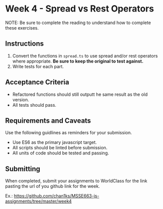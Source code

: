 # Week 4 - Spread vs Rest Operators

NOTE: Be sure to complete the reading to understand how to complete these exercises.

## Instructions

1. Convert the functions in `spread.ts` to use spread and/or rest operators where appropriate. **Be sure to keep the original to test against.**
2. Write tests for each part.

## Acceptance Criteria

- Refactored functions should still outputt he same result as the old version.
- All tests should pass.

## Requirements and Caveats

Use the following guidlines as reminders for your submission.

- Use ES6 as the primary javascript target.
- All scripts should be linted before submission.
- All units of code should be tested and passing.

## Submitting

When completed, submit your assignments to WorldClass for the link pasting the url of you github link for the week.

Ex.: https://github.com/chan1ks/MSSE663-js-assignments/tree/master/week4
